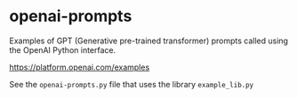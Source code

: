 # openai-prompts

Examples of GPT (Generative pre-trained transformer) prompts called using the OpenAI Python interface.

https://platform.openai.com/examples

See the `openai-prompts.py` file that uses the library `example_lib.py`
